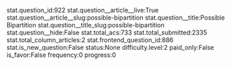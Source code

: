 stat.question_id:922
stat.question__article__live:True
stat.question__article__slug:possible-bipartition
stat.question__title:Possible Bipartition
stat.question__title_slug:possible-bipartition
stat.question__hide:False
stat.total_acs:733
stat.total_submitted:2335
stat.total_column_articles:2
stat.frontend_question_id:886
stat.is_new_question:False
status:None
difficulty.level:2
paid_only:False
is_favor:False
frequency:0
progress:0
